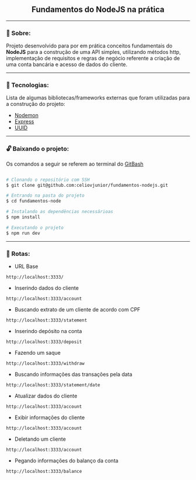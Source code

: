 <h2 align="center">Fundamentos do NodeJS na prática</h2>

___

### 📢 Sobre:
Projeto desenvolvido para por em prática conceitos fundamentais do **NodeJS** para a construção de uma API simples, utilizando métodos http, implementação de requisitos e regras de negócio referente a criação de uma conta bancária e acesso de dados do cliente.<br>

___

### 🧱 Tecnologias:
Lista de algumas bibliotecas/frameworks externas que foram utilizadas para a construção do projeto:
- [Nodemon](https://www.npmjs.com/package/nodemon)
- [Express](https://expressjs.com/pt-br/)
- [UUID](https://www.npmjs.com/package/uuid)
___

### 🔓 Baixando o projeto:
Os comandos a seguir se referem ao terminal do [GitBash](https://git-scm.com/downloads)
```bash

# Clonando o repositório com SSH
$ git clone git@github.com:celiovjunior/fundamentos-nodejs.git

# Entrando na pasta do projeto
$ cd fundamentos-node

# Instalando as dependências necessárioas
$ npm install

# Executando o projeto
$ npm run dev

```
___

### 🔦 Rotas:

- URL Base
```
http://localhost:3333/
```
- Inserindo dados do cliente
```
http://localhost:3333/account
```
- Buscando extrato de um cliente de acordo com CPF
```
http://localhost:3333/statement
```
- Inserindo depósito na conta
```
http://localhost:3333/deposit
```
- Fazendo um saque
```
http://localhost:3333/withdraw
```
- Buscando informações das transações pela data
```
http://localhost:3333/statement/date
```
- Atualizar dados do cliente
```
http://localhost:3333/account
```
- Exibir informações do cliente
```
http://localhost:3333/account
```
- Deletando um cliente
```
http://localhost:3333/account
```
- Pegando informações do balanço da conta
```
http://localhost:3333/balance
```
